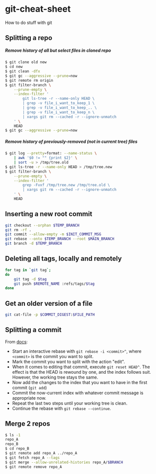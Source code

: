 git-cheat-sheet
===============

How to do stuff with git


Splitting a repo
----------------

##### Remove history of all but select files in cloned repo
```sh
$ git clone old new
$ cd new
$ git clean -dfx
$ git gc --aggressive --prune=now
$ git remote rm origin
$ git filter-branch \
    --prune-empty \
    --index-filter '
        git ls-tree -r --name-only HEAD \
        | grep -v file_i_want_to_keep_1 \
        | grep -v file_i_want_to_keep_.. \
        | grep -v file_i_want_to_keep_n \
        | xargs git rm --cached -r --ignore-unmatch
    ' \
    HEAD
$ git gc --aggressive --prune=now
```

##### Remove history of previously-removed (not in current tree) files
```sh
$ git log --pretty=format: --name-status \
    | awk '$0 != "" {print $2}' \
    | sort -u > /tmp/tree.old
$ git ls-tree -r --name-only HEAD > /tmp/tree.new
$ git filter-branch \
    --prune-empty \
    --index-filter '
        grep -Fvxf /tmp/tree.new /tmp/tree.old \
        | xargs git rm --cached -r --ignore-unmatch
    ' \
    HEAD
```


Inserting a new root commit
---------------------------
```sh
git checkout --orphan $TEMP_BRANCH
git rm -rf .
git commit --allow-empty -m $INIT_COMMIT_MSG
git rebase --onto $TEMP_BRANCH --root $MAIN_BRANCH
git branch -d $TEMP_BRANCH
```


Deleting all tags, locally and remotely
---------------------------------------
```sh
for tag in `git tag`;
do
    git tag -d $tag
    git push $REMOTE_NAME :refs/tags/$tag
done
```


Get an older version of a file
------------------------------

```sh
git cat-file -p $COMMIT_DIGEST:$FILE_PATH
```


Splitting a commit
------------------

From [docs](https://git-scm.com/docs/git-rebase#_splitting_commits):

- Start an interactive rebase with `git rebase -i <commit>^`, where `<commit>`
  is the commit you want to split.
- Mark the commit you want to split with the action "edit".
- When it comes to editing that commit, execute `git reset HEAD^`. The effect
  is that the HEAD is rewound by one, and the index follows suit. However, the
  working tree stays the same.
- Now add the changes to the index that you want to have in the first commit
  (`git add`)
- Commit the now-current index with whatever commit message is appropriate now.
- Repeat the last two steps until your working tree is clean.
- Continue the rebase with `git rebase --continue`.


Merge 2 repos
-------------

```sh
$ ls -1
repo_A
repo_B
$ cd repo_B
$ git remote add repo_A ../repo_A
$ git fetch repo_A --tags
$ git merge --allow-unrelated-histories repo_A/$BRANCH
$ git remote remove repo_A
```
